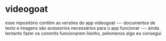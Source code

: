 # videogoat
esse repositório contêm as versões do app videogoat
--- documentos de texto e imagens são acessorios necessários para o app funcionar
--- ainda tentanto fazer os commits funcionarem lisinho, pelomenos algo eu consegui
